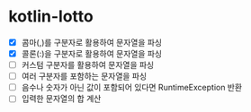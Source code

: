 # kotlin-lotto

- [x] 콤마(,)를 구분자로 활용하여 문자열을 파싱
- [x] 콜론(:)을 구분자로 활용하여 문자열을 파싱
- [ ] 커스텀 구분자를 활용하여 문자열을 파싱
- [ ] 여러 구분자를 포함하는 문자열을 파싱
- [ ] 음수나 숫자가 아닌 값이 포함되어 있다면 RuntimeException 반환
- [ ] 입력한 문자열의 합 계산

